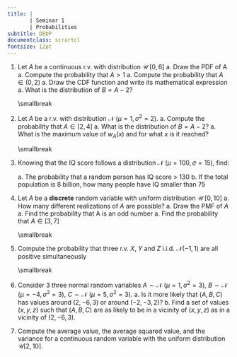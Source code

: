 ```yaml
---
title: | 
       | Seminar 1
       | Probabilities
subtitle: DEDP
documentclass: scrartcl
fontsize: 12pt
---
```



1. Let $A$ be a continuous r.v. with distribution $\mathcal{U} \; [0, 6]$
    a. Draw the PDF of A
    a. Compute the probability that $A > 1$
    a. Compute the probability that $A \in (0,2)$
    a. Draw the CDF function and write its mathematical expression
    a. What is the distribution of $B = A-2$? 

	\smallbreak

2. Let $A$ be a r.v. with distribution $\mathcal{N} \; \left(\mu=1, \sigma^2=2\right)$. 
    a. Compute the probability that $A \in [2, 4]$
    a. What is the distribution of $B = A-2$? 
    a. What is the maximum value of $w_A(x)$ and for what $x$ is it reached?

	\smallbreak

3. Knowing that the IQ score follows a distribution $\mathcal{N} \; \left(\mu=100, \sigma=15\right)$, find:

    a. The probability that a random person has IQ score > 130
    b. If the total population is 8 billion, how many people have IQ smaller than 75

1. Let $A$ be a **discrete** random variable with uniform distribution $\mathcal{U}\;[0,10]$
    a. How many different realizations of $A$ are possible?
    a. Draw the PMF of $A$
    a. Find the probability that A is an odd number
    a. Find the probability that $A \in [3, 7]$

	\smallbreak 

2. Compute the probability that three r.v. $X$, $Y$ and $Z$ i.i.d. $\mathcal{N}(-1,1)$
are all positive simultaneously

	\smallbreak

3. Consider 3 three normal random variables $A \sim \mathcal{N}\; \left(\mu=1, \sigma^2=3\right)$,
 $B \sim \mathcal{N}\; \left(\mu=-4, \sigma^2=3\right)$, $C \sim \mathcal{N}\; \left(\mu=5, \sigma^2=3\right)$.
     a. Is it more likely that $(A,B,C)$ has values around $(2, -6, 3)$ or around $(-2, -3, 2)$?
     b. Find a set of values $(x,y,z)$ such that $(A,B,C)$ are as likely to be in a vicinity
     of $(x, y, z)$ as in a vicinity of $(2, -6, 3)$.
     
1. Compute the average value, the average squared value, and the variance
for a continuous random variable with the uniform distribution $\mathcal{U}[2,10]$.
